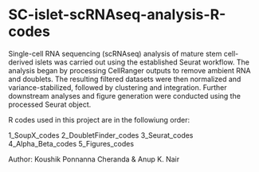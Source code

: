 # SC-islet-scRNAseq-analysis-R-codes
Single-cell RNA sequencing (scRNAseq) analysis of mature stem cell-derived islets was carried out using the established Seurat workflow. The analysis began by processing CellRanger outputs to remove ambient RNA and doublets. The resulting filtered datasets were then normalized and variance-stabilized, followed by clustering and integration. Further downstream analyses and figure generation were conducted using the processed Seurat object.

R codes used in this project are in the followiung order:

1_SoupX_codes
2_DoubletFinder_codes
3_Seurat_codes
4_Alpha_Beta_codes
5_Figures_codes

Author: Koushik Ponnanna Cheranda & Anup K. Nair

